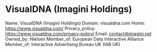 
# VisualDNA (Imagini Holdings)

Name: VisualDNA (Imagini Holdings)
Domain: visualdna.com
Home: https://www.visualdna.com/
Privacy_policy: https://www.visualdna.com/privacy-policy/
Email: contact@imagini.net
Owned_by: Nielsen
Member_of: European Data Interactive Alliance
Member_of: Interactive Advertising Bureau UK (IAB UK)
